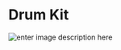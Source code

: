 ﻿# Drum Kit
![enter image description here](https://miro.medium.com/max/1400/1*NOQpgyI80JnnYudeEFBTug.png)

